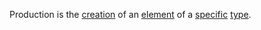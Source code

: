 Production is the [creation](https://github.com/gcassel/Modular-Organization-Terminology/blob/master/terms/creation.md) of an [element](https://github.com/gcassel/Modular-Organization-Terminology/blob/master/terms/element.md) of a [specific](https://github.com/gcassel/Modular-Organization-Terminology/blob/master/terms/specific.md) [type](https://github.com/gcassel/Modular-Organization-Terminology/blob/master/terms/type.md).
